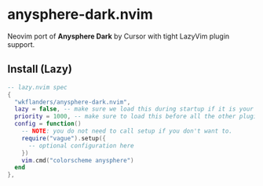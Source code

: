 # anysphere-dark.nvim

Neovim port of **Anysphere Dark** by Cursor with tight LazyVim plugin support.

## Install (Lazy)

```lua
-- lazy.nvim spec
{
  "wkflanders/anysphere-dark.nvim",
  lazy = false, -- make sure we load this during startup if it is your main colorscheme
  priority = 1000, -- make sure to load this before all the other plugins
  config = function()
    -- NOTE: you do not need to call setup if you don't want to.
    require("vague").setup({
      -- optional configuration here
    })
    vim.cmd("colorscheme anysphere")
  end
},
```
